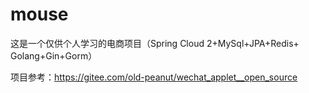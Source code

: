 # mouse
这是一个仅供个人学习的电商项目（Spring Cloud 2+MySql+JPA+Redis+ Golang+Gin+Gorm）

项目参考：https://gitee.com/old-peanut/wechat_applet__open_source

